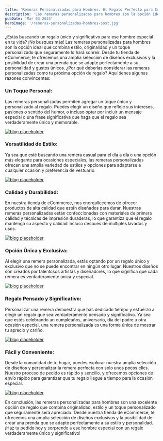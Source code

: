 ```yaml
---
title: 'Remeras Personalizadas para Hombres: El Regalo Perfecto para Cualquier Ocasión'
description: 'Las remeras personalizadas para hombres son la opción ideal que combina estilo'
pubDate: 'Mar 03 2024'
heroImage: '/remeras-personalizadas-hombres-post.jpg'
---
```


¿Estás buscando un regalo único y significativo para ese hombre especial en tu vida? ¡No busques más! Las remeras personalizadas para hombres son la opción ideal que combina estilo, originalidad y un toque personalizado que seguramente lo hará sonreír. Desde tu tienda de eCommerce, te ofrecemos una amplia selección de diseños exclusivos y la posibilidad de crear una prenda que se adapte perfectamente a su personalidad y gustos únicos. ¿Por qué deberías considerar las remeras personalizadas como tu próxima opción de regalo? Aquí tienes algunas razones convincentes:

### Un Toque Personal:

Las remeras personalizadas permiten agregar un toque único y personalizado al regalo. Puedes elegir un diseño que refleje sus intereses, pasiones o sentido del humor, o incluso optar por incluir un mensaje especial o una frase significativa que haga que el regalo sea verdaderamente único y memorable.

[![blog placeholder](/remeras-personalizadas-hombres-post-1.jpg)](https://www.lolaortega.com/ropa-para-ellos/remeras)

### Versatilidad de Estilo:

Ya sea que esté buscando una remera casual para el día a día o una opción más elegante para ocasiones especiales, las remeras personalizadas ofrecen una amplia variedad de estilos y opciones para adaptarse a cualquier ocasión y preferencia de vestuario.

[![blog placeholder](/remeras-personalizadas-hombres-post-2.jpg)](https://www.lolaortega.com/ropa-para-ellos/remeras)

### Calidad y Durabilidad:

En nuestra tienda de eCommerce, nos enorgullecemos de ofrecer productos de alta calidad que están diseñados para durar. Nuestras remeras personalizadas están confeccionadas con materiales de primera calidad y técnicas de impresión duraderas, lo que garantiza que el regalo mantenga su aspecto y calidad incluso después de múltiples lavados y usos.

[![blog placeholder](/remeras-personalizadas-hombres-post-3.jpg)](https://www.lolaortega.com/ropa-para-ellos/remeras)

### Opción Única y Exclusiva:

Al elegir una remera personalizada, estás optando por un regalo único y exclusivo que no se puede encontrar en ningún otro lugar. Nuestros diseños son creados por talentosos artistas y diseñadores, lo que significa que cada remera es verdaderamente única y especial.

[![blog placeholder](/remeras-personalizadas-hombres-post-4.jpg)](https://www.lolaortega.com/ropa-para-ellos/remeras)

### Regalo Pensado y Significativo:

Personalizar una remera demuestra que has dedicado tiempo y esfuerzo a elegir un regalo que sea verdaderamente pensado y significativo. Ya sea que estés celebrando un cumpleaños, aniversario, día del padre u otra ocasión especial, una remera personalizada es una forma única de mostrar tu aprecio y cariño.

[![blog placeholder](/remeras-personalizadas-hombres-post-5.jpg)](https://www.lolaortega.com/ropa-para-ellos/remeras)

### Fácil y Conveniente:

Desde la comodidad de tu hogar, puedes explorar nuestra amplia selección de diseños y personalizar la remera perfecta con solo unos pocos clics. Nuestro proceso de pedido es rápido y sencillo, y ofrecemos opciones de envío rápido para garantizar que tu regalo llegue a tiempo para la ocasión especial.

[![blog placeholder](/remeras-personalizadas-hombres-post-6.jpg)](https://www.lolaortega.com/ropa-para-ellos/remeras)

En conclusión, las remeras personalizadas para hombres son una excelente opción de regalo que combina originalidad, estilo y un toque personalizado que seguramente será apreciado. Desde nuestra tienda de eCommerce, te ofrecemos una amplia selección de diseños exclusivos y la posibilidad de crear una prenda que se adapte perfectamente a su estilo y personalidad. ¡Haz tu pedido hoy y sorprende a ese hombre especial con un regalo verdaderamente único y significativo!